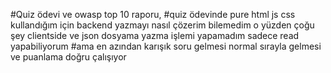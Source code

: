 #Quiz ödevi ve owasp top 10 raporu,
#quiz ödevinde pure html js css kullandığım için backend yazmayı nasıl çözerim bilemedim o yüzden çoğu şey clientside ve json dosyama yazma işlemi yapamadım sadece read yapabiliyorum
#ama en azından karışık soru gelmesi normal sırayla gelmesi ve puanlama doğru çalışıyor
